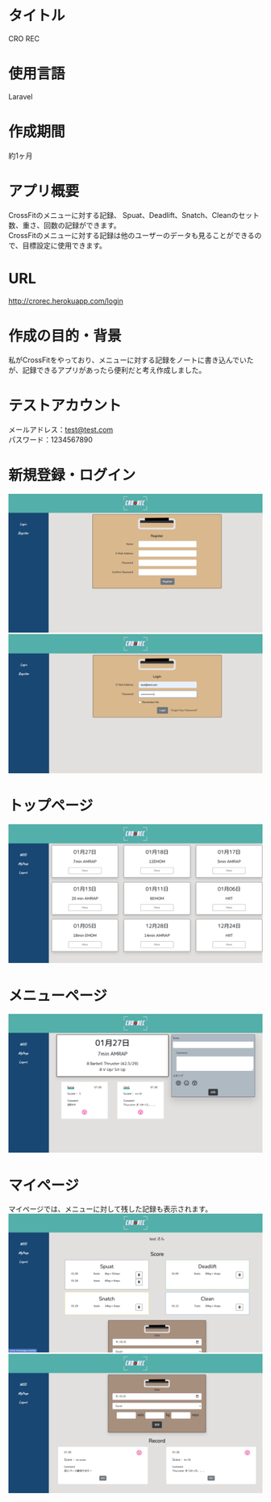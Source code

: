 # タイトル
CRO REC  
# 使用言語
Laravel
# 作成期間
約1ヶ月

# アプリ概要
CrossFitのメニューに対する記録、
Spuat、Deadlift、Snatch、Cleanのセット数、重さ、回数の記録ができます。
<br>
CrossFitのメニューに対する記録は他のユーザーのデータも見ることができるので、目標設定に使用できます。

# URL
http://crorec.herokuapp.com/login

# 作成の目的・背景
私がCrossFitをやっており、メニューに対する記録をノートに書き込んでいたが、記録できるアプリがあったら便利だと考え作成しました。

# テストアカウント
メールアドレス：test@test.com  
パスワード：1234567890

# 新規登録・ログイン
![新規登録](img/img01.png)
![ログイン](img/img02.png)

# トップページ
![トップページ](img/img03.png)

# メニューページ
![新規登録・ログイン](img/img04.png)

# マイページ
マイページでは、メニューに対して残した記録も表示されます。
![新規登録・ログイン](img/img05.png)
![新規登録・ログイン](img/img06.png)

